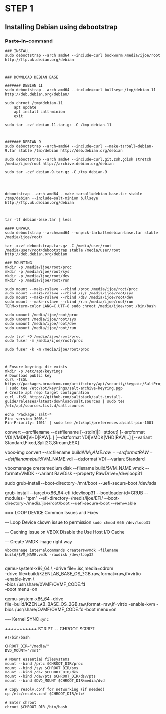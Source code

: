 # STEP 1 
## Installing Debian using debootstrap

### Paste-in-command
```
### INSTALL 
sudo debootstrap --arch amd64 --include=curl bookworm /media/ijoe/root http://ftp.uk.debian.org/debian



### DOWNLOAD DEBIAN BASE

####### DEBIAN 11
sudo debootstrap --arch amd64 --include=curl bullseye /tmp/debian-11 http://deb.debian.org/debian/

sudo chroot /tmp/debian-11
	apt update
	apt install salt-minion
	exit

sudo tar -czf debian-11.tar.gz -C /tmp debian-11



####### DEBIAN 9
sudo debootstrap --arch=amd64 --include=curl --make-tarball=debian-9.tar stable /tmp/debian http://deb.debian.org/debian

sudo debootstrap --arch amd64 --include=curl,git,zsh,gdisk stretch /media/ijoe/root http://archive.debian.org/debian

sudo tar -czf debian-9.tar.gz -C /tmp debian-9




debootstrap --arch amd64 --make-tarball=debian-base.tar stable /tmp/debian --include=salt-minion bullseye http://ftp.uk.debian.org/debian



tar -tf debian-base.tar | less

#### UNPACK
sudo debootstrap --arch=amd64 --unpack-tarball=debian-base.tar stable /media/ijoe/root/

tar -xzvf debootstrap.tar.gz -C /media/user/root
/media/user/root/debootstrap stable /media/user/root http://deb.debian.org/debian

### MOUNTING
mkdir -p /media/ijoe/root/proc
mkdir -p /media/ijoe/root/sys
mkdir -p /media/ijoe/root/dev
mkdir -p /media/ijoe/root/run

sudo mount --make-rslave --rbind /proc /media/ijoe/root/proc
sudo mount --make-rslave --rbind /sys /media/ijoe/root/sys
sudo mount --make-rslave --rbind /dev /media/ijoe/root/dev
sudo mount --make-rslave --rbind /run /media/ijoe/root/run
TERM=xterm-color LANG=C.UTF-8 sudo chroot /media/ijoe/root /bin/bash

sudo umount /media/ijoe/root/proc
sudo umount /media/ijoe/root/sys
sudo umount /media/ijoe/root/dev
sudo umount /media/ijoe/root/run

sudo lsof +D /media/ijoe/root/proc
sudo fuser -m /media/ijoe/root/proc

sudo fuser -k -m /media/ijoe/root/proc



# Ensure keyrings dir exists
mkdir -p /etc/apt/keyrings
# Download public key
curl -fsSL https://packages.broadcom.com/artifactory/api/security/keypair/SaltProjectKey/public | sudo tee /etc/apt/keyrings/salt-archive-keyring.pgp
# Create apt repo target configuration
curl -fsSL https://github.com/saltstack/salt-install-guide/releases/latest/download/salt.sources | sudo tee /etc/apt/sources.list.d/salt.sources

echo 'Package: salt-*
Pin: version 3006.*
Pin-Priority: 1001' | sudo tee /etc/apt/preferences.d/salt-pin-1001
```


convert      --srcfilename <filename>
               --dstfilename <filename>
               [--stdin]|[--stdout]
               [--srcformat VDI|VMDK|VHD|RAW|..]
               [--dstformat VDI|VMDK|VHD|RAW|..]
               [--variant Standard,Fixed,Split2G,Stream,ESX]

vbox-img convert --srcfilename build/$VM_NAME.raw --srcformat RAW --dstfilename build/$VM_NAME.vdi --dstformat VDI --variant Standard

vboxmanage createmedium disk --filename build/$VM_NAME.vmdk --format=VMDK --variant RawDisk --property RawDrive=/dev/loop31

sudo grub-install --boot-directory=/mnt/boot --uefi-secure-boot /dev/sda

grub-install --target=x86_64-efi /dev/loop31 --bootloader-id=GRUB --modules="tpm" --efi-directory=/media/ijoe/EFI/ --boot-directory=/media/ijoe/root/boot --uefi-secure-boot --removable


=== LOOP DEVICE Common Issues and Fixes

-- Loop Device chown issue to permission
`sudo chmod 666 /dev/loop31` 

-- Caching Issue on VBOX
Disable the Use Host I/O Cache

-- Create VMDK image right way
```
vboxmanage internalcommands createrawvmdk -filename build/$VM_NAME.vmdk -rawdisk /dev/loop32


```


qemu-system-x86_64 \ 
  -drive file=.iso,media=cdrom \
  -drive file=build/KZENLAB_BASE_OS_2GB.raw,format=raw,if=virtio \
  -enable-kvm \                       
  -bios /usr/share/OVMF/OVMF_CODE.fd \
  -boot menu=on

qemu-system-x86_64 -drive file=build/KZENLAB_BASE_OS_2GB.raw,format=raw,if=virtio -enable-kvm -bios /usr/share/OVMF/OVMF_CODE.fd -boot menu=on



--- Kernel SYNC
`sync`

+++++++++++ SCRIPT
-- CHROOT SCRIPT
```
#!/bin/bash

CHROOT_DIR="/media/"
DVD_MOUNT="/mnt"

# Mount essential filesystems
mount --bind /proc $CHROOT_DIR/proc
mount --bind /sys $CHROOT_DIR/sys
mount --bind /dev $CHROOT_DIR/dev
mount --bind /dev/pts $CHROOT_DIR/dev/pts
mount --bind $DVD_MOUNT $CHROOT_DIR/media/dvd

# Copy resolv.conf for networking (if needed)
cp /etc/resolv.conf $CHROOT_DIR/etc/

# Enter chroot
chroot $CHROOT_DIR /bin/bash
```


